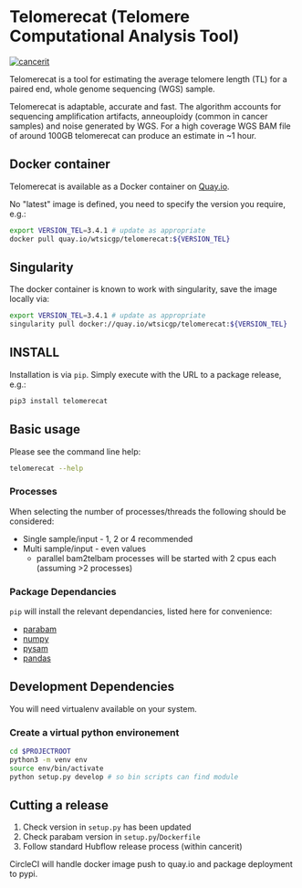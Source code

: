 # Telomerecat (Telomere Computational Analysis Tool)

[![cancerit](https://circleci.com/gh/cancerit/telomerecat.svg?style=svg)](https://circleci.com/gh/cancerit/telomerecat)

Telomerecat is a tool for estimating the average telomere length (TL) for a paired end, whole genome sequencing (WGS) sample.

Telomerecat is adaptable, accurate and fast. The algorithm accounts for sequencing amplification artifacts, anneouploidy (common in cancer samples) and noise generated by WGS. For a high coverage WGS BAM file of around 100GB telomerecat can produce an estimate in ~1 hour.

## Docker container

Telomerecat is available as a Docker container on [Quay.io][quay-tags].

No "latest" image is defined, you need to specify the version you require, e.g.:

```bash
export VERSION_TEL=3.4.1 # update as appropriate
docker pull quay.io/wtsicgp/telomerecat:${VERSION_TEL}
```

## Singularity

The docker container is known to work with singularity, save the image locally via:

```bash
export VERSION_TEL=3.4.1 # update as appropriate
singularity pull docker://quay.io/wtsicgp/telomerecat:${VERSION_TEL}
```

## INSTALL

Installation is via `pip`.  Simply execute with the URL to a package release, e.g.:

```bash
pip3 install telomerecat
```

## Basic usage

Please see the command line help:

```bash
telomerecat --help
```

### Processes

When selecting the number of processes/threads the following should be considered:

* Single sample/input - 1, 2 or 4 recommended
* Multi sample/input - even values
  * parallel bam2telbam processes will be started with 2 cpus each (assuming >2 processes)

### Package Dependancies

`pip` will install the relevant dependancies, listed here for convenience:

* [parabam](https://github.com/cancerit/parabam)
* [numpy](https://numpy.org/)
* [pysam](https://www.scipy.org/)
* [pandas](https://pandas.pydata.org/)

## Development Dependencies

You will need virtualenv available on your system.

### Create a virtual python environement

```bash
cd $PROJECTROOT
python3 -m venv env
source env/bin/activate
python setup.py develop # so bin scripts can find module
```

## Cutting a release

1. Check version in `setup.py` has been updated
2. Check parabam version in `setup.py`/`Dockerfile`
3. Follow standard Hubflow release process (within cancerit)

CircleCI will handle docker image push to quay.io and package deployment to pypi.

<!-- Quay.io -->
[quay-tags]: https://quay.io/repository/wtsicgp/telomerecat?tab=tags
